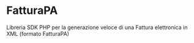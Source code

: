 # FatturaPA
Libreria SDK PHP per la generazione veloce di una Fattura elettronica in XML (formato FatturaPA)
